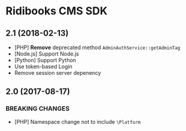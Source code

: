 # Ridibooks CMS SDK

## 2.1 (2018-02-13)

- [PHP] **Remove** deprecated method `AdminAuthService::getAdminTag`
- [Node.js] Support Node.js
- [Python] Support Python
- Use token-based Login
- Remove session server depenency

## 2.0 (2017-08-17)

### BREAKING CHANGES

- [PHP] Namespace change not to include `\Platform`
